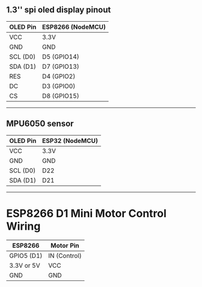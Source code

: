 ## 1.3'' spi oled display pinout

| OLED Pin | ESP8266 (NodeMCU) |
| -------- | ----------------- |
| VCC      | 3.3V              |
| GND      | GND               |
| SCL (D0) | D5 (GPIO14)       |
| SDA (D1) | D7 (GPIO13)       |
| RES      | D4 (GPIO2)        |
| DC       | D3 (GPIO0)        |
| CS       | D8 (GPIO15)       |


---
## MPU6050 sensor

| OLED Pin | ESP32   (NodeMCU) |
| -------- | ----------------- |
| VCC      | 3.3V              |
| GND      | GND               |
| SCL (D0) | D22               |
| SDA (D1) | D21               |

---
# ESP8266 D1 Mini Motor Control Wiring

| ESP8266             | Motor Pin       |
|---------------------|-----------------|
| GPIO5 (D1)          | IN (Control)    | 
| 3.3V or 5V          | VCC             |
| GND                 | GND             | 
